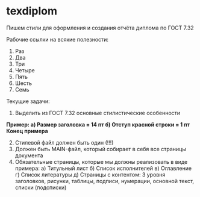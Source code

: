 # texdiplom
Пишем стили для оформления и создания отчёта диплома по ГОСТ 7.32

Рабочие ссылки на всякие полезности:
1) Раз
2) Два
3) Три
4) Четыре
5) Пять
6) Шесть
7) Семь

Текущие задачи: 
1) Выделить из ГОСТ 7.32 основные стилистические особенности

**Пример: 
а) Размер заголовка = 14 пт
б) Отступ красной строки = 1 пт
Конец примера**

2) Стилевой файл должен быть один (!!!)
3) Должен быть MAIN-файл, который собирает в себя все страницы документа
4) Обязательные страницы, которые мы должны реализовать в виде примера:
а) Титульный лист
б) Список исполнителей
в) Оглавление
г) Список литературы
д) Страницы с контентом: 3 уровня заголовков, рисунки, таблицы, подписи, нумерации, основной текст, списки (подсписки)

